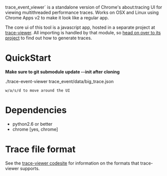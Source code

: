 trace\_event\_viewer` is a standalone version of Chrome's about:tracing UI for
viewing multithreaded performance traces. Works on OSX and Linux using Chrome
Apps v2 to make it look like a regular app.

The core ui of this tool is a javascript app, hosted in a separate project at
[trace-viewer](http://code.google.com/p/trace-viewer/). All importing is handled
by that module, so [head on over to its
project](http://code.google.com/p/trace-viewer/) to find out how to generate
traces.

QuickStart
========

**Make sure to git submodule update --init after cloning**

./trace-event-viewer trace_event/data/big_trace.json

    w/a/s/d to move around the UI

Dependencies
==========
- python2.6 or better
- chrome [yes, chrome]


Trace file format
============

See the [trace-viewer codesite](http://code.google.com/p/trace-viewer/) for information on the formats
that trace-viewer supports.
